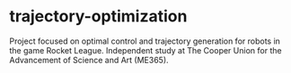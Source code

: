 # trajectory-optimization
Project focused on optimal control and trajectory generation for robots in the game Rocket League. Independent study at The Cooper Union for the Advancement of Science and Art (ME365). 
